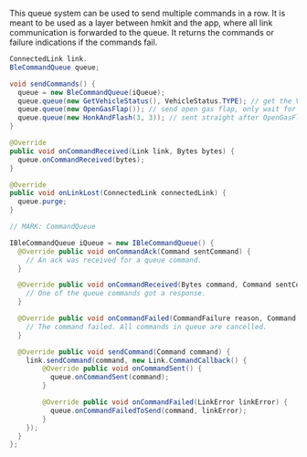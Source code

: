 This queue system can be used to send multiple commands in a row. It is meant to be used as a layer between hmkit and the app, where all link communication is forwarded to the queue. It returns the commands or failure indications if the commands fail.

```java
ConnectedLink link.
BleCommandQueue queue;

void sendCommands() {
  queue = new BleCommandQueue(iQueue);
  queue.queue(new GetVehicleStatus(), VehicleStatus.TYPE); // get the VS and wait for a response before sending OpenGasFlap.
  queue.queue(new OpenGasFlap()); // send open gas flap, only wait for the ack, not the GasFlapState response.
  queue.queue(new HonkAndFlash(3, 3)); // sent straight after OpenGasFlap ack.
}

@Override
public void onCommandReceived(Link link, Bytes bytes) {
  queue.onCommandReceived(bytes);
}

@Override
public void onLinkLost(ConnectedLink connectedLink) {
  queue.purge;
}

// MARK: CommandQueue

IBleCommandQueue iQueue = new IBleCommandQueue() {
  @Override public void onCommandAck(Command sentCommand) {
    // An ack was received for a queue command.
  }

  @Override public void onCommandReceived(Bytes command, Command sentCommand) {
    // One of the queue commands got a response.
  }

  @Override public void onCommandFailed(CommandFailure reason, Command sentCommand) {
    // The command failed. All commands in queue are cancelled.
  }

  @Override public void sendCommand(Command command) {
    link.sendCommand(command, new Link.CommandCallback() {
        @Override public void onCommandSent() {
          queue.onCommandSent(command);
        }

        @Override public void onCommandFailed(LinkError linkError) {
          queue.onCommandFailedToSend(command, linkError);
        }
    });
  }
};
```
